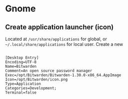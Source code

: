 # Gnome

## Create application launcher (icon)
Located at `/usr/share/applications` for global, or `~/.local/share/applications` for local user.
Create a new 
```bash

```

```Icon Template
[Desktop Entry]
Encoding=UTF-8
Name=Bitwarden
Comment=An open source password manager
Exec=/opt/Bitwarden/Bitwarden-1.30.0-x86_64.AppImage
Icon=/opt/Bitwarden/icon.png
Type=Application
Categories=Development;
Terminal=false
```
